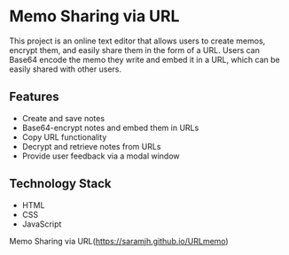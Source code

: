 # Memo Sharing via URL

This project is an online text editor that allows users to create memos, encrypt them, and easily share them in the form of a URL. Users can Base64 encode the memo they write and embed it in a URL, which can be easily shared with other users.

## Features

- Create and save notes
- Base64-encrypt notes and embed them in URLs
- Copy URL functionality
- Decrypt and retrieve notes from URLs
- Provide user feedback via a modal window

## Technology Stack

- HTML
- CSS
- JavaScript

Memo Sharing via URL(https://saramjh.github.io/URLmemo)
